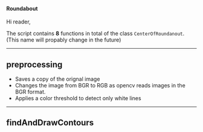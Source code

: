#### Roundabout

Hi reader,

The script contains **8** functions in total of the class `CenterOfRoundanout`.(This name will propably change in the future)

--------------------

## preprocessing
- Saves a copy of the orignal image
- Changes the image from BGR to RGB as opencv reads images in the BGR format.
- Applies a color threshold to detect only white lines

----------------------------

## findAndDrawContours
